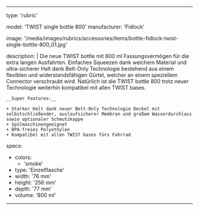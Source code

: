 ---

type: 'rubric'


model: 'TWIST single bottle 800'
manufacturer: 'Fidlock'

image: '/media/images/rubrics/accessories/items/bottle-fidlock-twist-single-bottle-800_01.jpg'

description: |
    Die neue TWIST bottle mit 800 ml Fassungsvermögen für die extra langen Ausfahrten. Einfaches Squeezen dank weichem Material und ultra-sicherer Halt dank Belt-Only Technologie bestehend aus einem flexiblen und widerstandsfähigen Gürtel, welcher an einem speziellem Connector verschraubt wird. Natürlich ist die TWIST bottle 800 trotz neuer Technologie weiterhin kompatibel mit allen TWIST bases.

    __Super Features:__

    + Starker Halt dank neuer Belt-Only Technologie Deckel mit selbstschließender, auslaufsicherer Membran und großem Wasserdurchlass sowie optionaler Schmutzkappe
    + Spülmaschinengeeignet
    + BPA-freies Polyethylen
    + Kompatibel mit allen TWIST bases fürs Fahrrad

specs:
  - colors: 
    - 'smoke'
  - type: 'Einzelflasche'
  - width: '76 mm'
  - height: '256 mm'
  - depth: '77 mm'
  - volume: '800 ml'
---